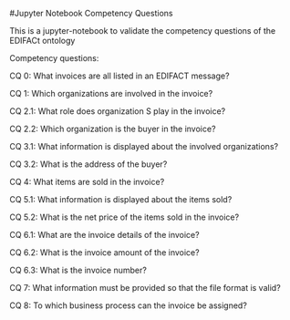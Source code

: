 #Jupyter Notebook Competency Questions

This is a jupyter-notebook to validate the competency questions of the EDIFACt ontology

Competency questions:

CQ 0: What invoices are all listed in an EDIFACT message? 

CQ 1: Which organizations are involved in the invoice? 

CQ 2.1: What role does organization S play in the invoice? 

CQ 2.2: Which organization is the buyer in the invoice?

CQ 3.1: What information is displayed about the involved organizations? 

CQ 3.2: What is the address of the buyer?

CQ 4: What items are sold in the invoice?

CQ 5.1: What information is displayed about the items sold?

CQ 5.2: What is the net price of the items sold in the invoice? 

CQ 6.1: What are the invoice details of the invoice?

CQ 6.2: What is the invoice amount of the invoice?

CQ 6.3: What is the invoice number?

CQ 7: What information must be provided so that the file format is valid? 

CQ 8: To which business process can the invoice be assigned?
